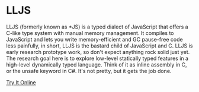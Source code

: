 LLJS
====

LLJS (formerly known as *JS) is a typed dialect of JavaScript that offers a C-like type system with manual memory management.
It compiles to JavaScript and lets you write memory-efficient and GC pause-free code less painfully, in short, LLJS is the bastard child of JavaScript and C.
LLJS is early research prototype work, so don't expect anything rock solid just yet.
The research goal here is to explore low-level statically typed features in a high-level dynamically typed language.
Think of it as inline assembly in C, or the unsafe keyword in C#.
It's not pretty, but it gets the job done.

[Try It Online](http://lljs.org)